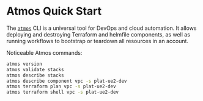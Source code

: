 # Atmos Quick Start

The [`atmos`](https://github.com/cloudposse/atmos) CLI is a universal tool for DevOps and cloud automation. It allows
deploying and destroying Terraform and helmfile components, as well as running workflows to bootstrap or teardown all
resources in an account.

Noticeable Atmos commands:

```bash
atmos version
atmos validate stacks
atmos describe stacks
atmos describe component vpc -s plat-ue2-dev
atmos terraform plan vpc -s plat-ue2-dev
atmos terraform shell vpc -s plat-ue2-dev
```
